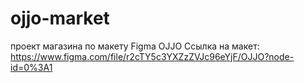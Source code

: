 # ojjo-market
проект магазина по макету Figma OJJO
Ссылка на макет:
https://www.figma.com/file/r2cTY5c3YXZzZVJc96eYjF/OJJO?node-id=0%3A1
